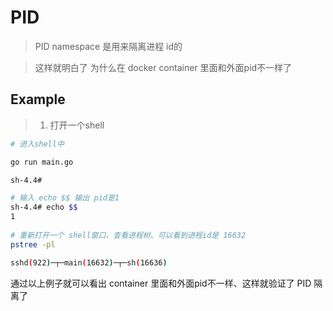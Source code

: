 # PID
> PID namespace 是用来隔离进程 id的

> 这样就明白了 为什么在 docker container 里面和外面pid不一样了

## Example

> 1. 打开一个shell 
```sh
# 进入shell中

go run main.go

sh-4.4# 

# 输入 echo $$ 输出 pid是1
sh-4.4# echo $$
1
 
# 重新打开一个 shell窗口、查看进程树、可以看到进程id是 16632
pstree -pl

sshd(922)─┬─main(16632)─┬─sh(16636)

```

通过以上例子就可以看出 container 里面和外面pid不一样、这样就验证了 PID 隔离了